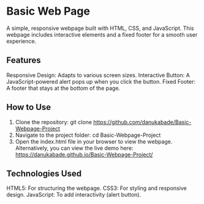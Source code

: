# Basic Web Page

A simple, responsive webpage built with HTML, CSS, and JavaScript. This webpage includes interactive elements and a fixed footer for a smooth user experience.

## Features

Responsive Design: Adapts to various screen sizes.
Interactive Button: A JavaScript-powered alert pops up when you click the button.
Fixed Footer: A footer that stays at the bottom of the page.


## How to Use
1. Clone the repository:
   git clone https://github.com/danukabade/Basic-Webpage-Project
2. Navigate to the project folder:
   cd Basic-Webpage-Project
3. Open the index.html file in your browser to view the webpage.
    Alternatively, you can view the live demo here:
     https://danukabade.github.io/Basic-Webpage-Project/
   
## Technologies Used

HTML5: For structuring the webpage.
CSS3: For styling and responsive design.
JavaScript: To add interactivity (alert button).

   
   
   




